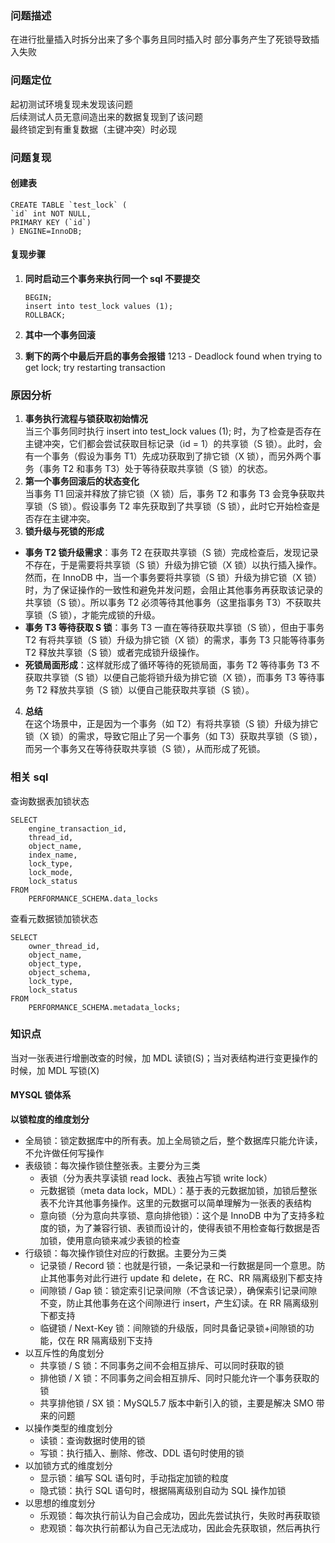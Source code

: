 ### 问题描述

在进行批量插入时拆分出来了多个事务且同时插入时 部分事务产生了死锁导致插入失败

### 问题定位

起初测试环境复现未发现该问题  
后续测试人员无意间造出来的数据复现到了该问题  
最终锁定到有重复数据（主键冲突）时必现

### 问题复现

#### 创建表

```
CREATE TABLE `test_lock` (
`id` int NOT NULL,
PRIMARY KEY (`id`)
) ENGINE=InnoDB;
```

#### 复现步骤

1. **同时启动三个事务来执行同一个 sql 不要提交**
   ```
   BEGIN;
   insert into test_lock values (1);
   ROLLBACK;
   ```

2. **其中一个事务回滚**
3. **剩下的两个中最后开启的事务会报错**
   1213 - Deadlock found when trying to get lock; try restarting transaction

### 原因分析

1. **事务执行流程与锁获取初始情况**  
   当三个事务同时执行 insert into test_lock values (1); 时，为了检查是否存在主键冲突，它们都会尝试获取目标记录（id =
   1）的共享锁（S 锁）。此时，会有一个事务（假设为事务 T1）先成功获取到了排它锁（X 锁），而另外两个事务（事务 T2 和事务
   T3）处于等待获取共享锁（S 锁）的状态。
2. **第一个事务回滚后的状态变化**  
   当事务 T1 回滚并释放了排它锁（X 锁）后，事务 T2 和事务 T3 会竞争获取共享锁（S 锁）。假设事务 T2 率先获取到了共享锁（S
   锁），此时它开始检查是否存在主键冲突。
3. **锁升级与死锁的形成**

- **事务 T2 锁升级需求**：事务 T2 在获取共享锁（S 锁）完成检查后，发现记录不存在，于是需要将共享锁（S 锁）升级为排它锁（X
  锁）以执行插入操作。然而，在 InnoDB 中，当一个事务要将共享锁（S 锁）升级为排它锁（X 锁）时，为了保证操作的一致性和避免并发问题，会阻止其他事务再获取该记录的共享锁（S
  锁）。所以事务 T2 必须等待其他事务（这里指事务 T3）不获取共享锁（S 锁），才能完成锁的升级。
- **事务 T3 等待获取 S 锁**：事务 T3 一直在等待获取共享锁（S 锁），但由于事务 T2 有将共享锁（S 锁）升级为排它锁（X 锁）的需求，事务
  T3 只能等待事务 T2 释放共享锁（S 锁）或者完成锁升级操作。
- **死锁局面形成**：这样就形成了循环等待的死锁局面，事务 T2 等待事务 T3 不获取共享锁（S 锁）以便自己能将锁升级为排它锁（X
  锁），而事务 T3 等待事务 T2 释放共享锁（S 锁）以便自己能获取共享锁（S 锁）。

4. **总结**  
   在这个场景中，正是因为一个事务（如 T2）有将共享锁（S 锁）升级为排它锁（X 锁）的需求，导致它阻止了另一个事务（如 T3）获取共享锁（S
   锁），而另一个事务又在等待获取共享锁（S 锁），从而形成了死锁。

### 相关 sql

查询数据表加锁状态

```
SELECT
	engine_transaction_id,
	thread_id,
	object_name,
	index_name,
	lock_type,
	lock_mode,
	lock_status 
FROM
	PERFORMANCE_SCHEMA.data_locks
```

查看元数据锁加锁状态

```
SELECT
	owner_thread_id,
	object_name,
	object_type,
	object_schema,
	lock_type,
	lock_status 
FROM
	PERFORMANCE_SCHEMA.metadata_locks;
```

### 知识点

当对一张表进行增删改查的时候，加 MDL 读锁(S)；当对表结构进行变更操作的时候，加 MDL 写锁(X)

#### MYSQL 锁体系

**以锁粒度的维度划分**

- 全局锁：锁定数据库中的所有表。加上全局锁之后，整个数据库只能允许读，不允许做任何写操作
- 表级锁：每次操作锁住整张表。主要分为三类
    - 表锁（分为表共享读锁 read lock、表独占写锁 write lock）
    - 元数据锁（meta data lock，MDL）：基于表的元数据加锁，加锁后整张表不允许其他事务操作。这里的元数据可以简单理解为一张表的表结构
  - 意向锁（分为意向共享锁、意向排他锁）：这个是 InnoDB 中为了支持多粒度的锁，为了兼容行锁、表锁而设计的，使得表锁不用检查每行数据是否加锁，使用意向锁来减少表锁的检查
- 行级锁：每次操作锁住对应的行数据。主要分为三类
    - 记录锁 / Record 锁：也就是行锁，一条记录和一行数据是同一个意思。防止其他事务对此行进行 update 和 delete，在 RC、RR
      隔离级别下都支持
    - 间隙锁 / Gap 锁：锁定索引记录间隙（不含该记录），确保索引记录间隙不变，防止其他事务在这个间隙进行 insert，产生幻读。在 RR
      隔离级别下都支持
    - 临键锁 / Next-Key 锁：间隙锁的升级版，同时具备记录锁+间隙锁的功能，仅在 RR 隔离级别下支持
- 以互斥性的角度划分
    - 共享锁 / S 锁：不同事务之间不会相互排斥、可以同时获取的锁
    - 排他锁 / X 锁：不同事务之间会相互排斥、同时只能允许一个事务获取的锁
    - 共享排他锁 / SX 锁：MySQL5.7 版本中新引入的锁，主要是解决 SMO 带来的问题
- 以操作类型的维度划分
    - 读锁：查询数据时使用的锁
  - 写锁：执行插入、删除、修改、DDL 语句时使用的锁
- 以加锁方式的维度划分
    - 显示锁：编写 SQL 语句时，手动指定加锁的粒度
    - 隐式锁：执行 SQL 语句时，根据隔离级别自动为 SQL 操作加锁
- 以思想的维度划分
    - 乐观锁：每次执行前认为自己会成功，因此先尝试执行，失败时再获取锁
    - 悲观锁：每次执行前都认为自己无法成功，因此会先获取锁，然后再执行